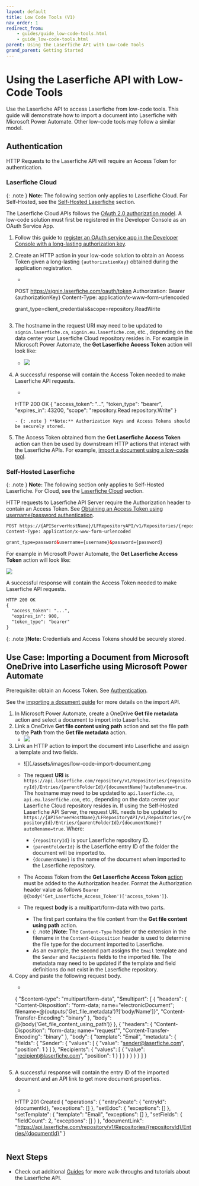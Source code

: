 ```yaml
---
layout: default
title: Low Code Tools (V1)
nav_order: 1
redirect_from:
    - guides/guide_low-code-tools.html
    - guide_low-code-tools.html
parent: Using the Laserfiche API with Low-Code Tools
grand_parent: Getting Started
---
```

<!--Copyright (c) Laserfiche.
Licensed under the MIT License. See LICENSE in the project root for license information.-->
# Using the Laserfiche API with Low-Code Tools
 
 Use the Laserfiche API to access Laserfiche from low-code tools. This guide will demonstrate how to import a document into Laserfiche with Microsoft Power Automate. Other low-code tools may follow a similar model.

## Authentication

HTTP Requests to the Laserfiche API will require an Access Token for authentication.

### Laserfiche Cloud

{: .note }
**Note:** The following section only applies to Laserfiche Cloud. For Self-Hosted, see the [Self-Hosted Laserfiche](#self-hosted-laserfiche) section.

The Laserfiche Cloud APIs follows the [OAuth 2.0 authorization model](../../api/authentication/guide_authenticate-to-the-laserfiche-api/). A low-code solution must first be registered in the Developer Console as an OAuth Service App.
1. Follow this guide to [register an OAuth service app in the Developer Console with a long-lasting authorization key](../../api/authentication/guide_oauth-service/).
1. Create an HTTP action in your low-code solution to obtain an Access Token given a long-lasting `{authorizationKey}` obtained during the application registration.
    - ```xml
    POST https://signin.laserfiche.com/oauth/token
    Authorization: Bearer {authorizationKey}
    Content-Type: application/x-www-form-urlencoded

    grant_type=client_credentials&scope=repository.ReadWrite
    ```
1. The hostname in the request URI may need to be updated to `signin.laserfiche.ca`, `signin.eu.laserfiche.com`, etc., depending on the data center your Laserfiche Cloud repository resides in. For example in Microsoft Power Automate, the **Get Laserfiche Access Token** action will look like: 
    - ![](./assets/images/low-code-authenticate-cloud.png)
 1. A successful response will contain the Access Token needed to make Laserfiche API requests.
    - ```xml
    HTTP 200 OK
    {
    "access_token": "...",
    "token_type": "bearer",
    "expires_in": 43200,
    "scope": "repository.Read repository.Write"
    }
    ```
    - {: .note } **Note:** Authorization Keys and Access Tokens should be securely stored.
1. The Access Token obtained from the **Get Laserfiche Access Token** action can then be used by downstream HTTP actions that interact with the Laserfiche APIs. For example, [import a document using a low-code tool](#use-case-importing-a-document-from-microsoft-onedrive-into-laserfiche-using-microsoft-power-automate).
          
### Self-Hosted Laserfiche

{: .note }
**Note:** The following section only applies to Self-Hosted Laserfiche. For Cloud, see the [Laserfiche Cloud](#laserfiche-cloud) section.

HTTP requests to Laserfiche API Server require the Authorization header to contain an Access Token. See [Obtaining an Access Token using username/password authentication](../../api/server/#authenticating-with-the-self-hosted-laserfiche-api).
```xml
POST https://{APIServerHostName}/LFRepositoryAPI/v1/Repositories/{repositoryId}/Token
Content-Type: application/x-www-form-urlencoded

grant_type=password&username={username}&password={password}
```

For example in Microsoft Power Automate, the **Get Laserfiche Access Token** action will look like:

![](./assets/images/low-code-authenticate-selfhost.png)

A successful response will contain the Access Token needed to make Laserfiche API requests.
```xml
HTTP 200 OK
{
  "access_token": "...",
  "expires_in": 900,
  "token_type": "bearer"
}
```

{: .note }**Note:** Credentials and Access Tokens should be securely stored.

## Use Case: Importing a Document from Microsoft OneDrive into Laserfiche using Microsoft Power Automate

Prerequisite: obtain an Access Token. See [Authentication](#authentication).

See the [importing a document guide](../../guides/documents-and-folders/guide_importing-documents/) for more details on the import API.

1. In Microsoft Power Automate, create a OneDrive **Get file metadata** action and select a document to import into Laserfiche.
1. Link a OneDrive **Get file content using path** action and set the file path to the **Path** from the **Get file metadata** action.
    - ![](./assets/images/low-code-get-document.png)
1. Link an HTTP action to import the document into Laserfiche and assign a template and two fields.
    - ![](./assets/images/low-code-import-document.png
    - The request **URI** is `https://api.laserfiche.com/repository/v1/Repositories/{repositoryId}/Entries/{parentFolderId}/{documentName}?autoRename=true`. The hostname may need to be updated to `api.laserfiche.ca`, `api.eu.laserfiche.com`, etc., depending on the data center your Laserfiche Cloud repository resides in. If using the Self-Hosted Laserfiche API Server, the request URL needs to be updated to `https://{APIServerHostName}/LFRepositoryAPI/v1/Repositories/{repositoryId}/Entries/{parentFolderId}/{documentName}?autoRename=true`. Where:
        - `{repositoryId}` is your Laserfiche repository ID.
        - `{parentFolderId}` is the Laserfiche entry ID of the folder the document will be imported to.
        - `{documentName}` is the name of the document when imported to the Laserfiche repository.

    - The Access Token from the **Get Laserfiche Access Token** [action](#authentication) must be added to the Authorization header. Format the Authorization header value as follows `Bearer @{body('Get_Laserfiche_Access_Token')['access_token']}`.
    - The request **body** is a multipart/form-data with two parts.
        - The first part contains the file content from the **Get file content using path** action.
        - {: .note }**Note:** The `Content-Type` header or the extension in the filename in the `Content-Disposition` header is used to determine the file type for the document imported to Laserfiche.
        - As an example, the second part assigns the `Email` template and the `Sender` and `Recipients` fields to the imported file. The metadata may need to be updated if the template and field definitions do not exist in the Laserfiche repository.
1. Copy and paste the following request body.
    - ```xml
    {
    "$content-type": "multipart/form-data",
    "$multipart": [
        {
        "headers": {
            "Content-Disposition": "form-data; name=\"electronicDocument\"; filename=@{outputs('Get_file_metadata')?['body/Name']}",
            "Content-Transfer-Encoding": "binary"
        },
        "body": @{body('Get_file_content_using_path')}
        },
        {
        "headers": {
            "Content-Disposition": "form-data; name=\"request\"",
            "Content-Transfer-Encoding": "binary"
        },
        "body": {
            "template": "Email",
            "metadata": {
            "fields": {
                "Sender": {
                "values": [
                    {
                    "value": "sender@laserfiche.com",
                    "position": 1
                    }
                ]
                },
                "Recipients": {
                "values": [
                    {
                    "value": "recipient@laserfiche.com",
                    "position": 1
                    }
                ]
                }
            }
            }
        }
        }
    ]
    }
    ```
1. A successful response will contain the entry ID of the imported document and an API link to get more document properties.
    - ```xml
    HTTP 201 Created
    {
    "operations": {
        "entryCreate": {
        "entryId": {documentId},
        "exceptions": []
        },
        "setEdoc": {
        "exceptions": []
        },
        "setTemplate": {
        "template": "Email",
        "exceptions": []
        },
        "setFields": {
        "fieldCount": 2,
        "exceptions": []
        }
    },
    "documentLink": "https://api.laserfiche.com/repository/v1/Repositories/{repositoryId}/Entries/{documentId}"
    }
    ```
## Next Steps
- Check out additional [Guides](../../guides) for more walk-throughs and tutorials about the Laserfiche API.
